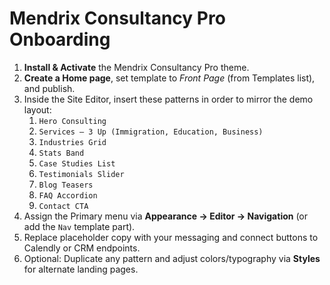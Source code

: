 # Mendrix Consultancy Pro Onboarding

1. **Install & Activate** the Mendrix Consultancy Pro theme.
2. **Create a Home page**, set template to *Front Page* (from Templates list), and publish.
3. Inside the Site Editor, insert these patterns in order to mirror the demo layout:
   1. `Hero Consulting`
   2. `Services – 3 Up (Immigration, Education, Business)`
   3. `Industries Grid`
   4. `Stats Band`
   5. `Case Studies List`
   6. `Testimonials Slider`
   7. `Blog Teasers`
   8. `FAQ Accordion`
   9. `Contact CTA`
4. Assign the Primary menu via **Appearance → Editor → Navigation** (or add the `Nav` template part).
5. Replace placeholder copy with your messaging and connect buttons to Calendly or CRM endpoints.
6. Optional: Duplicate any pattern and adjust colors/typography via **Styles** for alternate landing pages.
